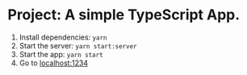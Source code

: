 # Project: A simple TypeScript App.

1. Install dependencies: `yarn`
2. Start the server: `yarn start:server`
3. Start the app: `yarn start`
4. Go to [localhost:1234](http://localhost:1234)